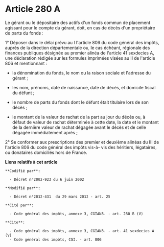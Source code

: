 # Article 280 A

Le gérant ou le dépositaire des actifs d'un fonds commun de placement agissant pour le compte du gérant, doit, en cas de
décès d'un propriétaire de parts du fonds : 

1° Déposer dans le délai prévu au I l'article 806 du code général des impôts, auprès de la direction départementale ou, le
cas échéant, régionale des finances publiques désignée au premier alinéa de l'article 41 sexdecies A, une déclaration rédigée
sur les formules imprimées visées au II de l'article 806 et mentionnant :

- la dénomination du fonds, le nom ou la raison sociale et l'adresse du gérant ;

- les nom, prénoms, date de naissance, date de décès, et domicile fiscal du défunt ;

- le nombre de parts du fonds dont le défunt était titulaire lors de son décès ;

- le montant de la valeur de rachat de la part au jour du décès ou, à défaut de valeur de rachat déterminée à cette date, la
date et le montant de la dernière valeur de rachat dégagée avant le décès et de celle dégagée immédiatement après ; 

2° Se conformer aux prescriptions des premier et deuxième alinéas du III de l'article 806 du code général des impôts vis-à-
vis des héritiers, légataires, ou donataires domiciliés hors de France.

**Liens relatifs à cet article**

	**Codifié par**:

	  - Décret n°2002-923 du 6 juin 2002

	**Modifié par**:

	  - Décret n°2012-431  du 29 mars 2012 - art. 25

	**Cité par**:

	  - Code général des impôts, annexe 3, CGIAN3. - art. 280 B (V)

	**Cite**:

	  - Code général des impôts, annexe 3, CGIAN3. - art. 41 sexdecies A (V)
	  - Code général des impôts, CGI. - art. 806
